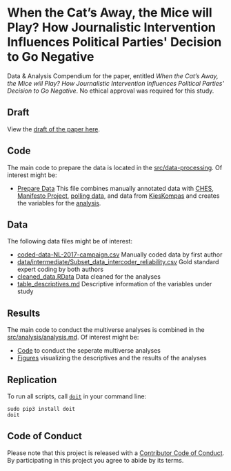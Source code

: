 # When the Cat’s Away, the Mice will Play? How Journalistic Intervention Influences Political Parties' Decision to Go Negative

Data &amp; Analysis Compendium for the paper, entitled _When the Cat’s Away, the Mice will Play? How Journalistic Intervention Influences Political Parties' Decision to Go Negative_. 
No ethical approval was required for this study.

## Draft
View the [draft of the paper here](report/draft.pdf).

## Code
The main code to prepare the data is located in the [src/data-processing](src/data-processing/). 
Of interest might be:

* [Prepare Data](src/data-processing/prep_data.md) This file combines manually annotated data with [CHES](https://www.chesdata.eu/), [Manifesto Project](https://manifesto-project.wzb.eu/), [polling data](https://nl.wikipedia.org/wiki/Tweede_Kamerverkiezingen_2017/Peilingen), and data from [KiesKompas](https://www.kieskompas.nl/en/) and creates the variables for the [analysis](src/analysis/analysis.md).

## Data

The following data files might be of interest:

* [coded-data-NL-2017-campaign.csv](data/raw/coded-data-NL-2017-campaign.csv) Manually coded data by first author
* [data/intermediate/Subset_data_intercoder_reliability.csv](data/intermediate/data/intermediate/Subset_data_intercoder_reliability.csv) Gold standard expert coding by both authors
* [cleaned_data.RData](data/intermediate/cleaned_data.RData) Data cleaned for the analyses
* [table_descriptives.md](report/figures/table_descriptives.md) Descriptive information of the variables under study

## Results

The main code to conduct the multiverse analyses is combined in the [src/analysis/analysis.md](src/analysis/analysis.md). 
Of interest might be:
* [Code](src/analysis/) to conduct the seperate multiverse analyses
* [Figures](report/figures) visualizing the descriptives and the results of the analyses 

## Replication 

To run all scripts, call [`doit`](https://github.com/ccs-amsterdam/ccs-compendium) in your command line:

```
sudo pip3 install doit
doit
```

## Code of Conduct

Please note that this project is released with a [Contributor Code of
Conduct](CODE_OF_CONDUCT.md). By participating in this project you agree to
abide by its terms.